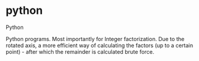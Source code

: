 # python
Python

Python programs. 
Most importantly for Integer factorization. Due to the rotated axis, a more efficient way of calculating the factors (up to a certain point) - after which the remainder is calculated brute force.
